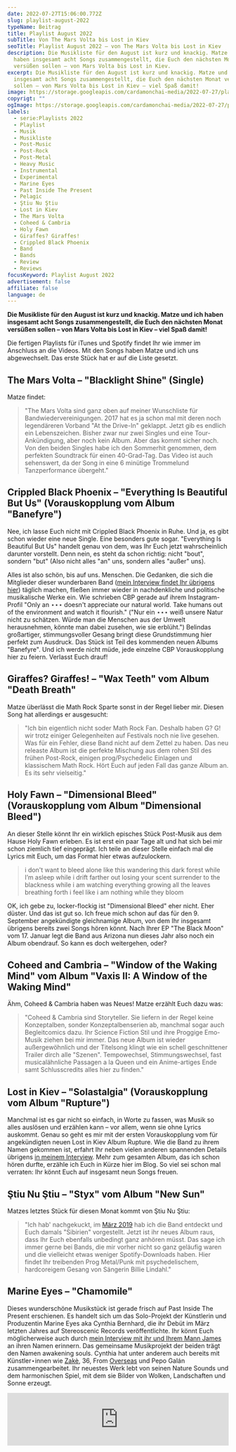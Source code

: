 ```yaml
---
date: 2022-07-27T15:06:00.772Z
slug: playlist-august-2022
typeName: Beitrag
title: Playlist August 2022
subTitle: Von The Mars Volta bis Lost in Kiev
seoTitle: Playlist August 2022 – von The Mars Volta bis Lost in Kiev
description: Die Musikliste für den August ist kurz und knackig. Matze und ich
  haben insgesamt acht Songs zusammengestellt, die Euch den nächsten Monat
  versüßen sollen – von Mars Volta bis Lost in Kiev.
excerpt: Die Musikliste für den August ist kurz und knackig. Matze und ich haben
  insgesamt acht Songs zusammengestellt, die Euch den nächsten Monat versüßen
  sollen – von Mars Volta bis Lost in Kiev – viel Spaß damit!
image: https://storage.googleapis.com/cardamonchai-media/2022-07-27/playlist-august-jpeg-imagine-080808_68625f_1024_768/640.webp
copyrigt: ""
ogImage: https://storage.googleapis.com/cardamonchai-media/2022-07-27/playlist-august-fb-jpeg-imagine-080808_625d5a_1200_628/640.webp
labels:
  - serie:Playlists 2022
  - Playlist
  - Musik
  - Musikliste
  - Post-Music
  - Post-Rock
  - Post-Metal
  - Heavy Music
  - Instrumental
  - Experimental
  - Marine Eyes
  - Past Inside The Present
  - Pelagic
  - Ştiu Nu Ştiu
  - Lost in Kiev
  - The Mars Volta
  - Coheed & Cambria
  - Holy Fawn
  - Giraffes? Giraffes!
  - Crippled Black Phoenix
  - Band
  - Bands
  - Review
  - Reviews
focusKeyword: Playlist August 2022
advertisement: false
affiliate: false
language: de
---
```

**Die Musikliste für den August ist kurz und knackig. Matze und ich haben insgesamt acht Songs zusammengestellt, die Euch den nächsten Monat versüßen sollen – von Mars Volta bis Lost in Kiev – viel Spaß damit!**

Die fertigen Playlists für iTunes und Spotify findet Ihr wie immer im Anschluss an die Videos. Mit den Songs haben Matze und ich uns abgewechselt. Das erste Stück hat er auf die Liste gesetzt.

## The Mars Volta – "Blacklight Shine" (Single)

Matze findet:

> "The Mars Volta sind ganz oben auf meiner Wunschliste für Bandwiedervereinigungen. 2017 hat es ja schon mal mit deren noch legendäreren Vorband "At the Drive-In" geklappt. Jetzt gib es endlich ein Lebenszeichen. Bisher zwar nur zwei Singles und eine Tour-Ankündigung, aber noch kein Album. Aber das kommt sicher noch. Von den beiden Singles habe ich den Sommerhit genommen, dem perfekten Soundtrack für einen 40-Grad-Tag. Das Video ist auch sehenswert, da der Song in eine 6 minütige Trommelund Tanzperformance übergeht."

<YouTube id="rYAR6bpf85Q" />

## Crippled Black Phoenix – "Everything Is Beautiful But Us" (Vorauskopplung vom Album "Banefyre")

Nee, ich lasse Euch nicht mit Crippled Black Phoenix in Ruhe. Und ja, es gibt schon wieder eine neue Single. Eine besonders gute sogar. "Everything Is Beautiful But Us" handelt genau von dem, was Ihr Euch jetzt wahrscheinlich darunter vorstellt. Denn nein, es steht da schon richtig: nicht "bout", sondern "but" (Also nicht alles "an" uns, sondern alles "außer" uns). 

Alles ist also schön, bis auf uns. Menschen. Die Gedanken, die sich die Mitglieder dieser wunderbaren Band ([mein Interview findet Ihr übrigens hier](/2020/12/crippled-black-phoenix-interview/)) täglich machen, fließen immer wieder in nachdenkliche und politische musikalische Werke ein. Wie schrieben CBP gerade auf ihrem Instagram-Profil "Only an ⋆⋆⋆ doesn't appreciate our natural world. Take humans out of the environment and watch it flourish." ("Nur ein ⋆⋆⋆ weiß unsere Natur nicht zu schätzen. Würde man die Menschen aus der Umwelt herausnehmen, könnte man dabei zusehen, wie sie erblüht.") Belindas großartiger, stimmungsvoller Gesang bringt diese Grundstimmung hier perfekt zum Ausdruck. Das Stück ist Teil des kommenden neuen Albums "Banefyre". Und ich werde nicht müde, jede einzelne CBP Vorauskopplung hier zu feiern. Verlasst Euch drauf!

<YouTube id="07XHKXhfah0" />

## Giraffes? Giraffes! – "Wax Teeth" vom Album "Death Breath"

Matze überlässt die Math Rock Sparte sonst in der Regel lieber mir. Diesen Song hat allerdings er ausgesucht:

> "Ich bin eigentlich nicht soder Math Rock Fan. Deshalb haben G? G! wir trotz einiger Gelegenheiten auf Festivals noch nie live gesehen. Was für ein Fehler, diese Band nicht auf dem Zettel zu haben. Das neu releaste Album ist die perfekte Mischung aus dem rohen Stil des frühen Post-Rock, einigen prog/Psychedelic Einlagen und klassischem Math Rock.  Hört Euch auf jeden Fall das ganze Album an. Es its sehr vielseitig."

<YouTube id="sYPHRfS9OO0" />

## Holy Fawn – "Dimensional Bleed" (Vorauskopplung vom Album "Dimensional Bleed")
An dieser Stelle könnt Ihr ein wirklich episches Stück Post-Musik aus dem Hause Holy Fawn erleben. Es ist erst ein paar Tage alt und hat sich bei mir schon ziemlich tief eingeprägt. Ich teile an dieser Stelle einfach mal die Lyrics mit Euch, um das Format hier etwas aufzulockern.

> i don't want to bleed
> alone like this
> wandering this dark forest
> while I’m asleep
> while i drift farther out
> losing your scent
> surrender to the blackness
> while i am
> watching everything growing
> all the leaves
> breathing forth
> i feel like i am nothing
> while they bloom

OK, ich gebe zu, locker-flockig ist "Dimensional Bleed" eher nicht. Eher düster. Und das ist gut so. Ich freue mich schon auf das für den 9. September angekündigte gleichnamige Album, von dem Ihr insgesamt übrigens bereits zwei Songs hören könnt. Nach Ihrer EP "The Black Moon" vom 17. Januar legt die Band aus Arizona nun dieses Jahr also noch ein Album obendrauf. So kann es doch weitergehen, oder?

<YouTube id="CSMM0Id9m" />

## Coheed and Cambria – "Window of the Waking Mind" vom Album "Vaxis II: A Window of the Waking Mind"

Ähm, Coheed & Cambria haben was Neues! Matze erzählt Euch dazu was:

> "Coheed & Cambria sind Storyteller. Sie liefern in der Regel keine Konzeptalben, sonder Konzeptalbenserien ab, manchmal sogar auch Begleitcomics dazu. Ihr Science Fiction Stil und ihre Proggige Emo-Musik ziehen bei mir immer. Das neue Album ist wieder außergewöhnlich und der Titelsong klingt wie ein schell geschnittener Trailer dirch alle "Szenen". Tempowechsel, Stimmungswechsel, fast musicalähnliche Passagen a la Queen und ein Anime-artiges Ende samt Schlusscredits alles hier zu finden."

<YouTube id="WscFSf_OjHA" />

## Lost in Kiev – "Solastalgia" (Vorauskopplung vom Album "Rupture")

Manchmal ist es gar nicht so einfach, in Worte zu fassen, was Musik so alles auslösen und erzählen kann – vor allem, wenn sie ohne Lyrics auskommt. Genau so geht es mir mit der ersten Vorauskopplung vom für angekündigten neuen Lost in Kiev Album Rupture. Wie die Band zu ihrem Namen gekommen ist, erfahrt Ihr neben vielen anderen spannenden Details übrigens [in meinem Interview](/2020/07/lost-in-kiev-interview/). Mehr zum gesamten Album, das ich schon hören durfte, erzähle ich Euch in Kürze hier im Blog. So viel sei schon mal verraten: Ihr könnt Euch auf insgesamt neun Songs freuen.

<YouTube id="LbL7kZzlpcg" />

## Ştiu Nu Ştiu – "Styx" vom Album "New Sun"

Matzes letztes Stück für diesen Monat kommt von Ştiu Nu Ştiu:

> "Ich hab' nachgekuckt, im [März 2019](/2019/03/10-songs-fuer-den-april/) hab ich die Band entdeckt und Euch damals "Sibirien" vorgestellt. Jetzt ist ihr neues Album raus, dass Ihr Euch ebenfalls unbedingt ganz anhören müsst. Das sage ich immer gerne bei Bands, die mir vorher nicht so ganz geläufig waren und die vielleicht etwas weniger Spotify-Downloads haben. Hier findet Ihr treibenden Prog Metal/Punk mit psychedelischem, hardcoreigem Gesang von Sängerin Billie Lindahl."

<YouTube id="l_bOVxoyJcM" />

## Marine Eyes – "Chamomile"
Dieses wunderschöne Musikstück ist gerade frisch auf Past Inside The Present erschienen. Es handelt sich um das Solo-Projekt der Künstlerin und Produzentin Marine Eyes aka Cynthia Bernhard, die ihr Debüt im März letzten Jahres auf Stereoscenic Records veröffentlichte. Ihr könnt Euch möglicherweise auch durch [mein Interview mit ihr und Ihrem Mann James](/2021/10/awakened-souls/) an ihren Namen erinnern. Das gemeinsame Musikprojekt der beiden trägt den Namen awakening souls. Cynthia hat unter anderem auch bereits mit Künstler⋆innen wie [Zakè](/2022/05/zake-sound-space-variations/), 36, From [Overseas](/2020/04/from-overseas-interview/) und Pepo Galán zusammengearbeitet. Ihr neuestes Werk lebt von seinen Nature Sounds und dem harmonischen Spiel, mit dem sie Bilder von Wolken, Landschaften und Sonne erzeugt.

<iframe style="border: 0; width: 100%; height: 120px;" src="https://bandcamp.com/EmbeddedPlayer/album=2724893815/size=large/bgcol=ffffff/linkcol=5c9b72/tracklist=false/artwork=small/transparent=true/" seamless><a href="https://pitp.bandcamp.com/album/chamomile">chamomile by marine eyes</a></iframe>